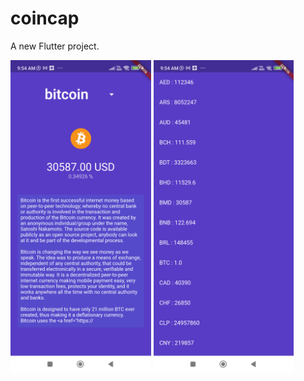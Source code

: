 # coincap

A new Flutter project.

<img src ="screenshot_list.png"  height="500"/> <img src ="screenshot_detail.png"  height="500"/></br>

